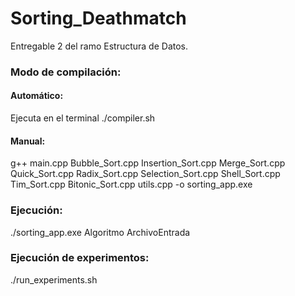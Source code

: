 # Sorting_Deathmatch
Entregable 2 del ramo Estructura de Datos.

### Modo de compilación:
#### Automático:
Ejecuta en el terminal ./compiler.sh
#### Manual:
g++ main.cpp Bubble_Sort.cpp Insertion_Sort.cpp Merge_Sort.cpp Quick_Sort.cpp Radix_Sort.cpp Selection_Sort.cpp Shell_Sort.cpp Tim_Sort.cpp Bitonic_Sort.cpp utils.cpp -o sorting_app.exe

### Ejecución:
./sorting_app.exe Algoritmo ArchivoEntrada

### Ejecución de experimentos:
./run_experiments.sh